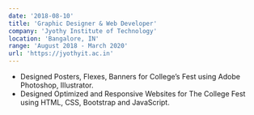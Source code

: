 ```yaml
---
date: '2018-08-10'
title: 'Graphic Designer & Web Developer'
company: 'Jyothy Institute of Technology'
location: 'Bangalore, IN'
range: 'August 2018 - March 2020'
url: 'https://jyothyit.ac.in'
---
```


- Designed Posters, Flexes, Banners for College’s Fest using Adobe Photoshop, Illustrator.
- Designed Optimized and Responsive Websites for The College Fest using HTML, CSS, Bootstrap and JavaScript.
